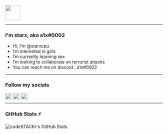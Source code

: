 <img src="banner.gif" width="48">

--- 

### I'm starx, aka a1x#0002

- Hi, I’m @starxcpu
- I’m interested in girls
- I’m currently learning sex
- I’m looking to collaborate on terrorist attacks
- You can reach me on discord : a1x#0002

--- 

### Follow my socials

[<img align="left" alt="starx | YouTube" width="22px" src="https://cdn.jsdelivr.net/npm/simple-icons@v3/icons/youtube.svg" />][youtube]
[<img align="left" alt="starx | Twitter" width="22px" src="https://cdn.jsdelivr.net/npm/simple-icons@v3/icons/twitter.svg" />][twitter]
[<img align="left" alt="starx | Instagram" width="22px" src="https://cdn.jsdelivr.net/npm/simple-icons@v3/icons/instagram.svg" />][instagram]
<br />

---

### GitHub Stats :zap: 

<img align="left" alt="codeSTACKr's GitHub Stats" src="https://github-readme-stats-liart-six.vercel.app/api?username=starxcpu&show_icons=true&hide_border=true" />
  
[twitter]: https://twitter.com/starxcpu
[youtube]: https://youtube.com/starxa1
[instagram]: https://instagram.com/starxa1
